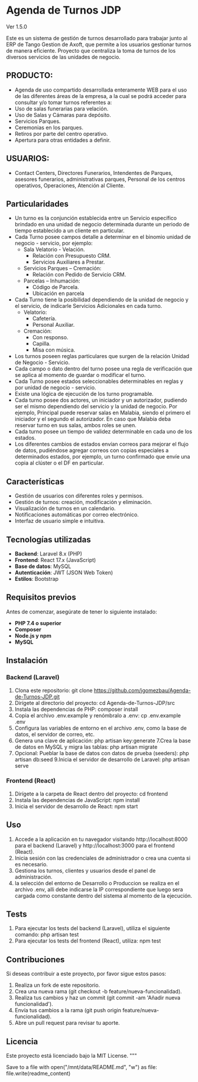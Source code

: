 # Agenda de Turnos JDP

Ver 1.5.0

Este es un sistema de gestión de turnos desarrollado para trabajar junto al ERP de Tango Gestion de Axoft, que permite a los usuarios gestionar turnos de manera eficiente.
Proyecto que centraliza la toma de turnos de los diversos servicios de las unidades de negocio.

## PRODUCTO:

- Agenda de uso compartido desarrollada enteramente WEB para el uso de las diferentes áreas de la empresa, a la cual se podrá acceder para consultar y/o tomar turnos referentes a:
- Uso de salas funerarias para velación.
- Uso de Salas y Cámaras para depósito.
- Servicios Parques.
- Ceremonias en los parques. 
- Retiros por parte del centro operativo.
- Apertura para otras entidades a definir.

## USUARIOS:

- Contact Centers, Directores Funerarios, Intendentes de Parques, asesores funerarios, administrativas parques, Personal de los centros operativos, Operaciones, Atención al Cliente.

## Particularidades

- Un turno es la conjunción establecida entre un Servicio específico brindado en una unidad de negocio  determinada durante un periodo de tiempo establecido a un cliente en particular.
- Cada Turno posee campos detalle a determinar en el binomio unidad de negocio - servicio, por ejemplo:
	- Sala Velatorio - Velación.
		- Relación con Presupuesto CRM.
		- Servicios Auxiliares a Prestar.
	- Servicios Parques – Cremación:
		- Relación con Pedido de Servicio CRM.
	- Parcelas – Inhumación:
		- Código de Parcela.
		- Ubicación en parcela
- Cada Turno tiene la posibilidad dependiendo de la unidad de negocio y el servicio, de indicarle Servicios Adicionales en cada turno.
	- Velatorio:
		- Cafetería.
		- Personal Auxiliar.
	- Cremación:
		- Con responso.
		- Capilla.
		- Misa con música.
- Los turnos poseen reglas particulares que surgen de la relación Unidad de Negocio -  Servicio.
- Cada campo o dato dentro del turno posee una regla de verificación que se aplica al momento de guardar o modificar el turno.
- Cada Turno posee estados seleccionables determinables en reglas y por unidad de negocio - servicio.
- Existe una lógica de ejecución de los turno programable.
- Cada turno posee dos actores, un iniciador y un autorizador, pudiendo ser el mismo dependiendo del servicio y la unidad de negocio. Por ejemplo, Principal puede reservar salas en Malabia, siendo el primero el iniciador y el segundo el autorizador. En caso que Malabia deba reservar turno en sus salas, ambos roles se unen.
- Cada turno posee un tiempo de validez determinable en cada uno de los estados.
- Los diferentes cambios de estados envían correos para mejorar el flujo de datos, pudiéndose agregar correos con copias especiales a determinados estados, por ejemplo, un turno confirmado que envíe una copia al clúster o el DF en particular.


## Características

- Gestión de usuarios con diferentes roles y permisos.
- Gestión de turnos: creación, modificación y eliminación.
- Visualización de turnos en un calendario.
- Notificaciones automáticas por correo electrónico.
- Interfaz de usuario simple e intuitiva.
  
## Tecnologías utilizadas

- **Backend**: Laravel 8.x (PHP)
- **Frontend**: React 17.x (JavaScript)
- **Base de datos**: MySQL
- **Autenticación**: JWT (JSON Web Token)
- **Estilos**: Bootstrap

## Requisitos previos

Antes de comenzar, asegúrate de tener lo siguiente instalado:

- **PHP 7.4 o superior**
- **Composer**
- **Node.js y npm**
- **MySQL**

## Instalación

### Backend (Laravel)

1. Clona este repositorio:
   git clone https://github.com/jgomezbau/Agenda-de-Turnos-JDP.git
2. Dirígete al directorio del proyecto:
	cd Agenda-de-Turnos-JDP/src
3. Instala las dependencias de PHP:
	composer install
4. Copia el archivo .env.example y renómbralo a .env:
	cp .env.example .env
5. Configura las variables de entorno en el archivo .env, como la base de datos, el servidor de correo, etc.
6. Genera una clave de aplicación:
	php artisan key:generate
7.Crea la base de datos en MySQL y migra las tablas:
	php artisan migrate
8. Opcional: Pueblar la base de datos con datos de prueba (seeders):
	php artisan db:seed
9.Inicia el servidor de desarrollo de Laravel:
	php artisan serve

### Frontend (React)

1. Dirígete a la carpeta de React dentro del proyecto:
	cd frontend
2. Instala las dependencias de JavaScript:
	npm install
3. Inicia el servidor de desarrollo de React:
	npm start

## Uso

1. Accede a la aplicación en tu navegador visitando http://localhost:8000 para el backend (Laravel) y http://localhost:3000 para el frontend (React).
2. Inicia sesión con las credenciales de administrador o crea una cuenta si es necesario.
3. Gestiona los turnos, clientes y usuarios desde el panel de administración.
4. la selección del entorno de Desarrollo o Produccion se realiza en el archivo .env, alli debe indicarse la IP correspondiente que luego sera cargada como constante dentro del sistema al momento de la ejecución.

## Tests

1. Para ejecutar los tests del backend (Laravel), utiliza el siguiente comando:
	php artisan test
2. Para ejecutar los tests del frontend (React), utiliza:
	npm test

## Contribuciones

Si deseas contribuir a este proyecto, por favor sigue estos pasos:

1. Realiza un fork de este repositorio.
2. Crea una nueva rama (git checkout -b feature/nueva-funcionalidad).
3. Realiza tus cambios y haz un commit (git commit -am 'Añadir nueva funcionalidad').
4. Envía tus cambios a la rama (git push origin feature/nueva-funcionalidad).
5. Abre un pull request para revisar tu aporte.

## Licencia

Este proyecto está licenciado bajo la MIT License. """

Save to a file
with open("/mnt/data/README.md", "w") as file: file.write(readme_content)


